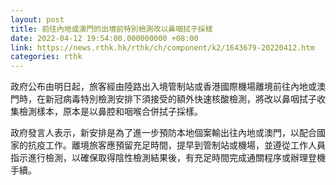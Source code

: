 ```yaml
---
layout: post
title: 前往內地或澳門的出境前特別檢測改以鼻咽拭子採樣
date: 2022-04-12 19:54:00.000000000 +08:00
link: https://news.rthk.hk/rthk/ch/component/k2/1643679-20220412.htm
categories: rthk
---
```


政府公布由明日起，旅客經由陸路出入境管制站或香港國際機場離境前往內地或澳門時，在新冠病毒特別檢測安排下須接受的額外快速核酸檢測，將改以鼻咽拭子收集檢測樣本，原本是以鼻腔和咽喉合併拭子採樣。
 
政府發言人表示，新安排是為了進一步預防本地個案輸出往內地或澳門，以配合國家的抗疫工作。離境旅客應預留充足時間，提早到管制站或機場，並遵從工作人員指示進行檢測，以確保取得陰性檢測結果後，有充足時間完成通關程序或辦理登機手續。
